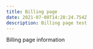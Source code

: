 ```yaml
---
title: Billing page
date: 2021-07-08T14:28:24.754Z
description: Billing page test
---
```


Billing page information